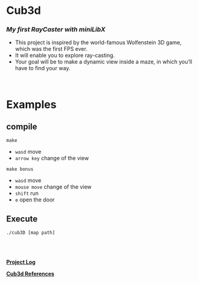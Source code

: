 # Cub3d
### <i>My first RayCaster with miniLibX </i>

* This project is inspired by the world-famous Wolfenstein 3D game, which was the first FPS ever. 
* It will enable you to explore ray-casting.
* Your goal will be to make a dynamic view inside a maze, in which you’ll have to find your way.

<br><be>

# Examples

## compile
`make`
- `wasd` move
- `arrow key` change of the view 

`make bonus`
- `wasd` move
- `mouse move` change of the view
- `shift` run
- `e` open the door

## Execute
`./cub3D [map path]`


<br>
<br>


[**Project Log**](https://github.com/42-cub3d/cub3d/projects/1)

[**Cub3d References**](https://github.com/42-cub3d/cub3d/wiki/References)
